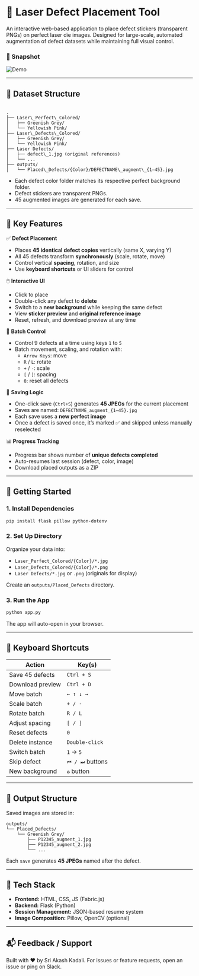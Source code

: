 # 🎯 Laser Defect Placement Tool

An interactive web-based application to place defect stickers (transparent PNGs) on perfect laser die images. Designed for large-scale, automated augmentation of defect datasets while maintaining full visual control.

### 🔹 Snapshot

![Demo](https://raw.githubusercontent.com/Akash-Kadali/Defect-Augmentation-Tool/blob/main/frontend/static/assets/defect_augmentation_tool.png)


---

## 📁 Dataset Structure

```

.
├── Laser\_Perfect\_Colored/
│   ├── Greenish Grey/
│   └── Yellowish Pink/
├── Laser\_Defects\_Colored/
│   ├── Greenish Grey/
│   └── Yellowish Pink/
├── Laser Defects/
│   ├── defect\_1.jpg (original references)
│   └── ...
├── outputs/
│   └── Placed\_Defects/{Color}/DEFECTNAME\_augment\_{1–45}.jpg

````

- Each defect color folder matches its respective perfect background folder.
- Defect stickers are transparent PNGs.
- 45 augmented images are generated for each save.

---

## 🧠 Key Features

✅ **Defect Placement**
- Places **45 identical defect copies** vertically (same X, varying Y)
- All 45 defects transform **synchronously** (scale, rotate, move)
- Control vertical **spacing**, rotation, and size
- Use **keyboard shortcuts** or UI sliders for control

🖱️ **Interactive UI**
- Click to place
- Double-click any defect to **delete**
- Switch to a **new background** while keeping the same defect
- View **sticker preview** and **original reference image**
- Reset, refresh, and download preview at any time

🧮 **Batch Control**
- Control 9 defects at a time using keys `1` to `5`
- Batch movement, scaling, and rotation with:
  - `Arrow Keys`: move
  - `R` / `L`: rotate
  - `+` / `-`: scale
  - `[` / `]`: spacing
  - `0`: reset all defects

💾 **Saving Logic**
- One-click save (`Ctrl+S`) generates **45 JPEGs** for the current placement
- Saves are named: `DEFECTNAME_augment_{1–45}.jpg`
- Each save uses a **new perfect image**
- Once a defect is saved once, it’s marked ✅ and skipped unless manually reselected

📊 **Progress Tracking**
- Progress bar shows number of **unique defects completed**
- Auto-resumes last session (defect, color, image)
- Download placed outputs as a ZIP

---

## 🚀 Getting Started

### 1. Install Dependencies

```bash
pip install flask pillow python-dotenv
````

### 2. Set Up Directory

Organize your data into:

* `Laser_Perfect_Colored/{Color}/*.jpg`
* `Laser_Defects_Colored/{Color}/*.png`
* `Laser Defects/*.jpg` or `.png` (originals for display)

Create an `outputs/Placed_Defects` directory.

### 3. Run the App

```bash
python app.py
```

The app will auto-open in your browser.

---

## 🎹 Keyboard Shortcuts

| Action           | Key(s)          |
| ---------------- | --------------- |
| Save 45 defects  | `Ctrl + S`      |
| Download preview | `Ctrl + D`      |
| Move batch       | `← ↑ ↓ →`       |
| Scale batch      | `+ / -`         |
| Rotate batch     | `R / L`         |
| Adjust spacing   | `[ / ]`         |
| Reset defects    | `0`             |
| Delete instance  | `Double-click`  |
| Switch batch     | `1` → `5`       |
| Skip defect      | `⏮ / ⏭` buttons |
| New background   | `♻️` button     |

---

## 📂 Output Structure

Saved images are stored in:

```
outputs/
└── Placed_Defects/
    └── Greenish Grey/
        ├── P12345_augment_1.jpg
        ├── P12345_augment_2.jpg
        └── ...
```

Each `save` generates **45 JPEGs** named after the defect.

---

## 🧩 Tech Stack

* **Frontend:** HTML, CSS, JS (Fabric.js)
* **Backend:** Flask (Python)
* **Session Management:** JSON-based resume system
* **Image Composition:** Pillow, OpenCV (optional)

---

## 📬 Feedback / Support

Built with ❤️ by Sri Akash Kadali. For issues or feature requests, open an issue or ping on Slack.
